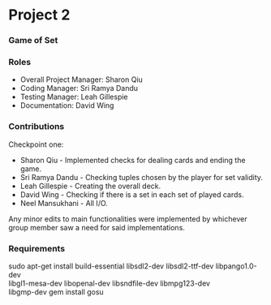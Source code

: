 # Project 2
### Game of Set

### Roles
* Overall Project Manager: Sharon Qiu
* Coding Manager: Sri Ramya Dandu
* Testing Manager: Leah Gillespie
* Documentation: David Wing 

### Contributions
Checkpoint one:
* Sharon Qiu - Implemented checks for dealing cards and ending the game.
* Sri Ramya Dandu - Checking tuples chosen by the player for set validity.
* Leah Gillespie - Creating the overall deck.
* David Wing - Checking if there is a set in each set of played cards.
* Neel Mansukhani - All I/O.

Any minor edits to main functionalities were implemented by whichever group member saw a need for said implementations.

### Requirements
sudo apt-get install build-essential libsdl2-dev libsdl2-ttf-dev libpango1.0-dev \
                      libgl1-mesa-dev libopenal-dev libsndfile-dev libmpg123-dev \
                      libgmp-dev
gem install gosu